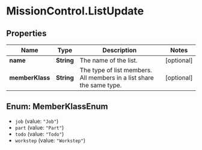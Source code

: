 # MissionControl.ListUpdate

## Properties
Name | Type | Description | Notes
------------ | ------------- | ------------- | -------------
**name** | **String** | The name of the list. | [optional] 
**memberKlass** | **String** | The type of list members. All members in a list share the same type. | [optional] 

<a name="MemberKlassEnum"></a>
## Enum: MemberKlassEnum

* `job` (value: `"Job"`)
* `part` (value: `"Part"`)
* `todo` (value: `"Todo"`)
* `workstep` (value: `"Workstep"`)


